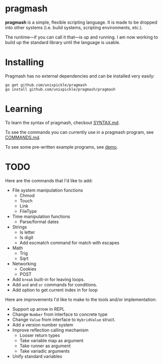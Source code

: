 # pragmash

**pragmash** is a simple, flexible scripting language. It is made to be dropped into other systems (i.e. build systems, scripting environments, etc.).

The runtime&mdash;if you can call it that&mdash;is up and running. I am now working to build up the standard library until the language is usable.

# Installing

Pragmash has no external dependencies and can be installed very easily:

    go get github.com/unixpickle/pragmash
    go install github.com/unixpickle/pragmash/pragmash

# Learning

To learn the syntax of pragmash, checkout [SYNTAX.md](SYNTAX.md).

To see the commands you can currently use in a pragmash program, see [COMMANDS.md](COMMANDS.md).

To see some pre-written example programs, see [demo](demo).

# TODO

Here are the commands that I'd like to add:

 * File system manipulation functions
   * Chmod
   * Touch
   * Link
   * FileType
 * Time manipulation functions
   * Parse/format dates
 * Strings
   * Is letter
   * Is digit
   * Add escmatch command for match with escapes
 * Math
   * Trig
   * Sqrt
 * Networking
   * Cookies
   * POST
 * Add `break` built-in for leaving loops.
 * Add `and` and `or` commands for conditions.
 * Add option to get current index in for loop

Here are improvements I'd like to make to the tools and/or implementation:

 * Support up arrow in REPL
 * Change `Number` from interface to concrete type
 * Change `Value` from interface to `HybridValue` struct.
 * Add a version number system
 * Improve reflection calling mechanism
   * Looser return types
   * Take variable map as argument
   * Take runner as argument
   * Take variadic arguments
 * Unify standard variables
